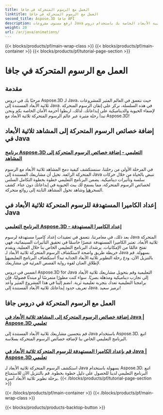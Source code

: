 ```yaml
---
title: العمل مع الرسوم المتحركة في جافا
linktitle: العمل مع الرسوم المتحركة في جافا
second_title: Aspose.3D جافا API
description: ارفع مستوى مشروعات Java ثلاثية الأبعاد الخاصة بك باستخدام دروس Aspose.3D! تعلم كيفية إضافة خصائص الرسوم المتحركة وإعداد الكاميرات المستهدفة بسلاسة للتطوير ثلاثي الأبعاد الجذاب.
weight: 20
url: /ar/java/animations/
---
```


{{< blocks/products/pf/main-wrap-class >}}
{{< blocks/products/pf/main-container >}}
{{< blocks/products/pf/tutorial-page-section >}}

# العمل مع الرسوم المتحركة في جافا

## مقدمة

مرحبًا بك في دروس Aspose.3D لـ Java، حيث نتعمق في العالم المثير للمشروعات ثلاثية الأبعاد المستندة إلى Java. في هذه السلسلة، نركز على إتقان الرسوم المتحركة لإضفاء الحيوية والديناميكية على إبداعاتك. لذلك، اربطوا أحزمة الأمان الخاصة بكم ونحن نبدأ رحلة مثيرة عبر عالم الرسوم المتحركة ثلاثية الأبعاد مع Aspose.3D!

## إضافة خصائص الرسوم المتحركة إلى المشاهد ثلاثية الأبعاد في Java

### [برنامج Aspose.3D التعليمي - إضافة خصائص الرسوم المتحركة إلى المشاهد](./add-animation-properties-to-scenes/)

 في المرحلة الأولى من رحلتنا، سنستكشف كيفية دمج المشاهد ثلاثية الأبعاد مع الرسوم المتحركة الرائعة. تخيل أن مشاريعك المستندة إلى Java تنبض بالحياة من خلال حركات سلسة وتأثيرات ديناميكية. يضمن البرنامج التعليمي خطوة بخطوة التكامل السلس لخصائص الرسوم المتحركة، مما يسمح لك ببث الحيوية في إبداعاتك دون عناء. كشف السحر[هنا](./add-animation-properties-to-scenes/) وشاهد تحول المشاهد الثابتة إلى روائع متحركة.

## إعداد الكاميرا المستهدفة للرسوم المتحركة ثلاثية الأبعاد في Java

### [البرنامج التعليمي Aspose.3D - إعداد الكاميرا المستهدفة](./set-up-target-camera/)

بعد ذلك، في مغامرتنا، نتعمق في تعقيدات إعداد كاميرا مستهدفة لرسوم Java المتحركة ثلاثية الأبعاد. تعتبر الكاميرا المستهدفة عنصرًا حاسمًا في تحقيق التأثيرات السينمائية، فهي تفتح عالمًا من الإمكانيات. يرشدك البرنامج التعليمي الخاص بنا خلال العملية، ويقدم خريطة طريق واضحة لاستكشاف الرسوم المتحركة ثلاثية الأبعاد لـ Java بسهولة. قم بالتنزيل الآن، ودع رحلة التطوير ثلاثية الأبعاد الجذابة تبدأ! استكشاف البرنامج التعليمي[هنا](./set-up-target-camera/) لإطلاق العنان لقوة رواية القصص المرئية في مشاريعك.

انغمس في دروس Aspose.3D for Java التعليمية وقم بتحويل مشاريعك ثلاثية الأبعاد إلى تجارب ديناميكية ومذهلة بصريًا. سواء كنت مطورًا متمرسًا أو مبتدئًا فضوليًا، فإن برامجنا التعليمية تعدك بتجربة تعليمية ثرية. انضم إلينا في هذا المشروع المثير وأعد تعريف حدود إبداعاتك ثلاثية الأبعاد المستندة إلى Java. ترميز سعيد!

## العمل مع الرسوم المتحركة في دروس جافا
### [إضافة خصائص الرسوم المتحركة إلى المشاهد ثلاثية الأبعاد في Java | Aspose.3D تعليمي](./add-animation-properties-to-scenes/)
قم بتحسين مشاريعك ثلاثية الأبعاد المستندة إلى Java باستخدام Aspose.3D. اتبع البرنامج التعليمي الخاص بنا لإضافة خصائص الرسوم المتحركة بسلاسة.
### [قم بإعداد الكاميرا المستهدفة للرسوم المتحركة ثلاثية الأبعاد في Java | Aspose.3D تعليمي](./set-up-target-camera/)
استكشف الرسوم المتحركة ثلاثية الأبعاد لـ Java بسهولة باستخدام Aspose.3D. اتبع البرنامج التعليمي لدينا للحصول على دليل خطوة بخطوة. قم بالتنزيل الآن للاستمتاع برحلة تطوير ثلاثية الأبعاد آسرة.
{{< /blocks/products/pf/tutorial-page-section >}}

{{< /blocks/products/pf/main-container >}}
{{< /blocks/products/pf/main-wrap-class >}}

{{< blocks/products/products-backtop-button >}}
